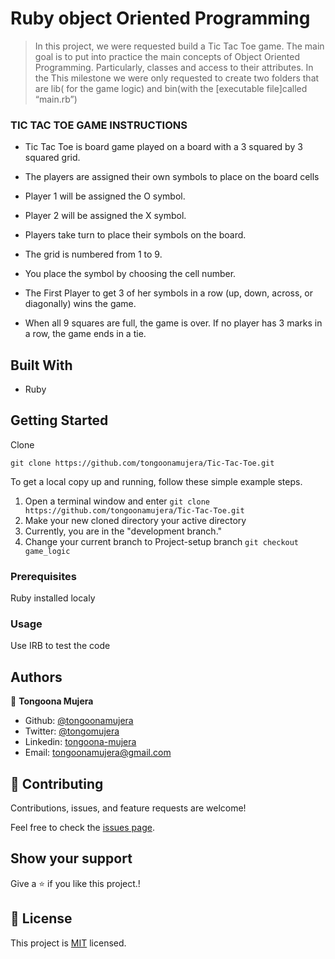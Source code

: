 # Ruby object Oriented Programming

> In this project, we were requested  build a Tic Tac Toe game. The main goal is to put into practice the main concepts of Object Oriented Programming. Particularly, classes and access to their attributes. In the This milestone we were only requested to create two folders that are lib( for the game logic) and bin(with the [executable file]called “main.rb”)
### TIC TAC TOE GAME INSTRUCTIONS
- Tic Tac Toe is board game played on a board with a 3 squared by 3 squared grid.
- The players are assigned their own symbols to place on the board cells
- Player 1 will be assigned the O symbol.
- Player 2 will be assigned the X symbol.
- Players take turn to place their symbols on the board.
- The grid is numbered from 1 to 9.

- You place the symbol by choosing the cell number.
- The First Player to get 3 of her symbols in a row (up, down, across, or diagonally) wins the game.
- When all 9 squares are full, the game is over. If no player has 3 marks in a row, the game ends in a tie.

## Built With

- Ruby

## Getting Started

Clone

```git
git clone https://github.com/tongoonamujera/Tic-Tac-Toe.git
```

To get a local copy up and running, follow these simple example steps.


1. Open a terminal window and enter `git clone https://github.com/tongoonamujera/Tic-Tac-Toe.git`
2. Make your new cloned directory your active directory
3. Currently, you are in the "development branch."
4. Change your current branch to Project-setup branch `git checkout game_logic`

### Prerequisites

Ruby installed localy

### Usage

Use IRB to test the code

## Authors
👤 **Tongoona Mujera**

- Github: [@tongoonamujera](https://github.com/tongoonamujera)
- Twitter: [@tongomujera](https://twitter.com/tongomujera)
- Linkedin: [tongoona-mujera](https://www.linkedin.com/in/tongoona-mujera-125604162/)
- Email:  tongoonamujera@gmail.com

## 🤝 Contributing

Contributions, issues, and feature requests are welcome!

Feel free to check the [issues page](../../issues/).

## Show your support

Give a ⭐️ if you like this project.!

## 📝 License

This project is [MIT](./MIT.md) licensed.


